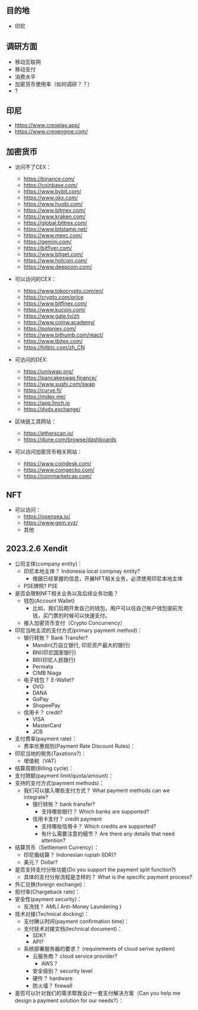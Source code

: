 <!--
 * @Author: yqq
 * @Email: youngqqcn@gmail.com
 * @Date: 2023-01-29 19:06:26
 * @Description: file content
-->

## 目的地

- 印尼

## 调研方面

- 移动互联网
- 移动支付
- 消费水平
- 加密货币使用率（如何调研？？）
- ?


## 印尼

- https://www.creoplay.app/
- https://www.creoengine.com/


## 加密货币

- 访问不了CEX：
  - https://binance.com/
  - https://coinbase.com/
  - https://www.bybit.com/
  - https://www.okx.com/
  - https://www.huobi.com/
  - https://www.bitmex.com/
  - https://www.kraken.com/
  - https://global.bittrex.com/
  - https://www.bitstamp.net/
  - https://www.mexc.com/
  - https://gemini.com/
  - https://bitflyer.com/
  - https://www.bitget.com/
  - https://www.hotcoin.com/
  - https://www.deepcoin.com/

- 可以访问的CEX：
  - https://www.tokocrypto.com/en/
  - https://crypto.com/price
  - https://www.bitfinex.com/
  - https://www.kucoin.com/
  - https://www.gate.tv/zh
  - https://www.coinw.academy/
  - https://poloniex.com/
  - https://www.bithumb.com/react/
  - https://www.tbitex.com/
  - https://hitbtc.com/zh_CN

- 可访问的DEX:
  - https://uniswap.org/
  - https://pancakeswap.finance/
  - https://www.sushi.com/swap
  - https://curve.fi/
  - https://mdex.me/
  - https://app.1inch.io
  - https://dydx.exchange/

- 区块链工具网站：
  - https://etherscan.io/
  - https://dune.com/browse/dashboards

- 可以访问加密货币相关网站：
  - https://www.coindesk.com/
  - https://www.coingecko.com/
  - https://coinmarketcap.com/


## NFT

- 可以访问：
  - https://opensea.io/
  - https://www.gem.xyz/
  - 其他


## 2023.2.6 Xendit

- 公司主体(company entity)：
  - 印尼本地主体？ Indonesia local compnay entity?
    - 根据已经掌握的信息，开展NFT相关业务，必须使用印尼本地主体
  - PSE牌照? PSE
- 是否会限制NFT相关业务以及后续业务功能？
  - 钱包(Account Wallet)
    - 比如，我们后期开发自己的钱包，用户可以往自己账户钱包提前充钱，买门票的时候可以快速支付。
  - 接入加密货币支付（Crypto Concurrency）
- 印尼当地主流的支付方式(primary payment method)：
  - 银行转账？ Bank Transfer?
    - Mandiri(万自立银行, 印尼资产最大的银行)
    - BNI(印尼国家银行)
    - BRI(印尼人民银行)
    - Permata
    - CIMB Niaga
  - 电子钱包？ E-Wallet?
    - OVO
    - DANA
    - GoPay
    - ShopeePay
  - 信用卡？ credit?
    - VISA
    - MasterCard
    - JCB
- 支付费率(payment rate)：
  - 费率优惠规则(Payment Rate Discount Rules)：
- 印尼当地的税务(Taxations?)：
  - 增值税（VAT）
- 结算周期(Billing cycle)：
- 支付限额(payment limit/quota/amount)：
- 支持的支付方式(payment methods)：
  - 我们可以接入哪些支付方式？ What payment methods can we integrate?
    - 银行转账？ bank transfer?
      - 支持哪些银行？ Which banks are supported?
    - 信用卡支付？ credit payment
      - 支持哪些信用卡？ Which credits are supported?
      - 有什么需要注意的细节？ Are there any details that need attention?
- 结算货币（Settlement Currency）：
  - 印尼盾结算？ Indonesian rupiah (IDR)?
  - 美元？ Dollar?
- 是否支持支付分账功能(Do you support the payment split function?)
  - 具体的支付分账流程是怎样的？ What is the specific payment process?
- 外汇兑换(foreign exchange)：
- 拒付率(Chargeback rate)：
- 安全性(payment security)：
  - 反洗钱？ AML( Anti-Money Laundering )
- 技术对接(Technical docking)：
  - 支付确认时间(payment confirmation time)：
  - 支付技术对接文档(technical document)：
    - SDK?
    - API?
  - 系统部署服务器的要求？ (requirements of cloud serive system)
    - 云服务商？ cloud service provider?
      - AWS？
    - 安全级别？ security level
    - 硬件？  hardware
    - 防火墙？  firewall
- 是否可以针对我们的需求帮我设计一套支付解决方案（Can you help me design a payment solution for our needs?）：




